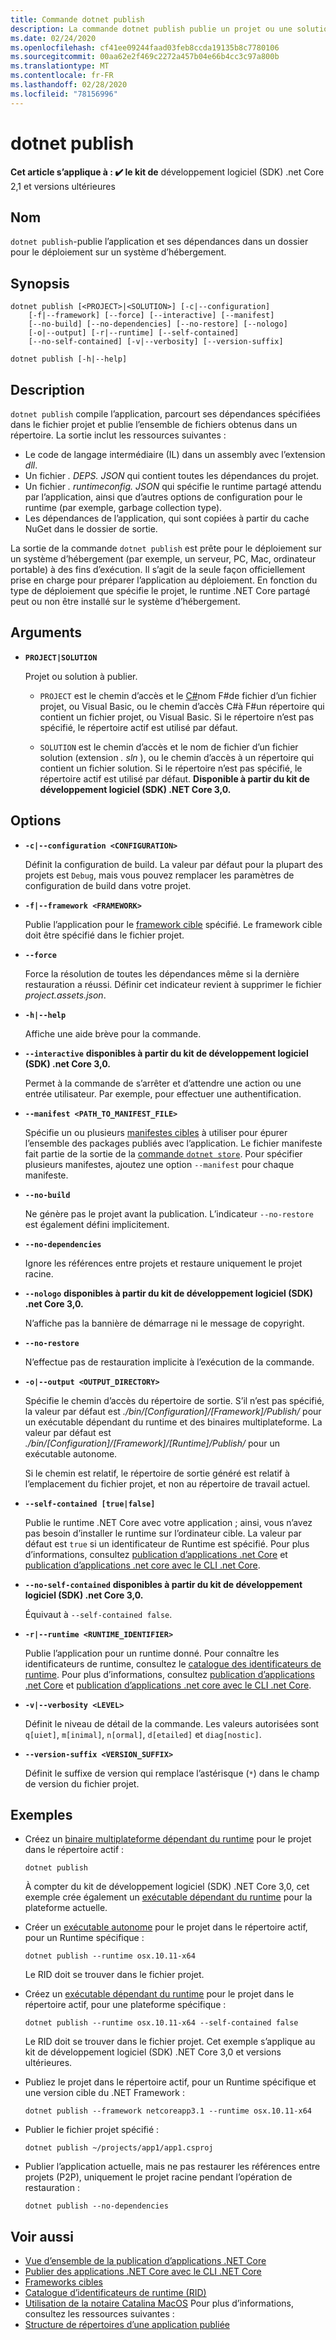 ```yaml
---
title: Commande dotnet publish
description: La commande dotnet publish publie un projet ou une solution .NET Core dans un répertoire.
ms.date: 02/24/2020
ms.openlocfilehash: cf41ee09244faad03feb8ccda19135b8c7780106
ms.sourcegitcommit: 00aa62e2f469c2272a457b04e66b4cc3c97a800b
ms.translationtype: MT
ms.contentlocale: fr-FR
ms.lasthandoff: 02/28/2020
ms.locfileid: "78156996"
---
```

# <a name="dotnet-publish"></a>dotnet publish

**Cet article s’applique à : ✔️ le kit de** développement logiciel (SDK) .net Core 2,1 et versions ultérieures

## <a name="name"></a>Nom

`dotnet publish`-publie l’application et ses dépendances dans un dossier pour le déploiement sur un système d’hébergement.

## <a name="synopsis"></a>Synopsis

```dotnetcli
dotnet publish [<PROJECT>|<SOLUTION>] [-c|--configuration] 
    [-f|--framework] [--force] [--interactive] [--manifest]
    [--no-build] [--no-dependencies] [--no-restore] [--nologo]
    [-o|--output] [-r|--runtime] [--self-contained]
    [--no-self-contained] [-v|--verbosity] [--version-suffix]

dotnet publish [-h|--help]
```

## <a name="description"></a>Description

`dotnet publish` compile l’application, parcourt ses dépendances spécifiées dans le fichier projet et publie l’ensemble de fichiers obtenus dans un répertoire. La sortie inclut les ressources suivantes :

- Le code de langage intermédiaire (IL) dans un assembly avec l’extension *dll*.
- Un fichier *. DEPS. JSON* qui contient toutes les dépendances du projet.
- Un fichier *. runtimeconfig. JSON* qui spécifie le runtime partagé attendu par l’application, ainsi que d’autres options de configuration pour le runtime (par exemple, garbage collection type).
- Les dépendances de l’application, qui sont copiées à partir du cache NuGet dans le dossier de sortie.

La sortie de la commande `dotnet publish` est prête pour le déploiement sur un système d’hébergement (par exemple, un serveur, PC, Mac, ordinateur portable) à des fins d’exécution. Il s’agit de la seule façon officiellement prise en charge pour préparer l’application au déploiement. En fonction du type de déploiement que spécifie le projet, le runtime .NET Core partagé peut ou non être installé sur le système d’hébergement.

## <a name="arguments"></a>Arguments

- **`PROJECT|SOLUTION`**

  Projet ou solution à publier.
  
  * `PROJECT` est le chemin d’accès et le [C#](csproj.md)nom F#de fichier d’un fichier projet, ou Visual Basic, ou le chemin d’accès C#à F#un répertoire qui contient un fichier projet, ou Visual Basic. Si le répertoire n’est pas spécifié, le répertoire actif est utilisé par défaut.

  * `SOLUTION` est le chemin d’accès et le nom de fichier d’un fichier solution (extension *. sln* ), ou le chemin d’accès à un répertoire qui contient un fichier solution. Si le répertoire n’est pas spécifié, le répertoire actif est utilisé par défaut. **Disponible à partir du kit de développement logiciel (SDK) .NET Core 3,0.** 

## <a name="options"></a>Options

- **`-c|--configuration <CONFIGURATION>`**

  Définit la configuration de build. La valeur par défaut pour la plupart des projets est `Debug`, mais vous pouvez remplacer les paramètres de configuration de build dans votre projet.

- **`-f|--framework <FRAMEWORK>`**

  Publie l’application pour le [framework cible](../../standard/frameworks.md) spécifié. Le framework cible doit être spécifié dans le fichier projet.

- **`--force`**

  Force la résolution de toutes les dépendances même si la dernière restauration a réussi. Définir cet indicateur revient à supprimer le fichier *project.assets.json*.

- **`-h|--help`**

  Affiche une aide brève pour la commande.

- **`--interactive`** **disponibles à partir du kit de développement logiciel (SDK) .net Core 3,0.**

  Permet à la commande de s’arrêter et d’attendre une action ou une entrée utilisateur. Par exemple, pour effectuer une authentification. 

- **`--manifest <PATH_TO_MANIFEST_FILE>`**

  Spécifie un ou plusieurs [manifestes cibles](../deploying/runtime-store.md) à utiliser pour épurer l’ensemble des packages publiés avec l’application. Le fichier manifeste fait partie de la sortie de la [commande `dotnet store`](dotnet-store.md). Pour spécifier plusieurs manifestes, ajoutez une option `--manifest` pour chaque manifeste.

- **`--no-build`**

  Ne génère pas le projet avant la publication. L’indicateur `--no-restore` est également défini implicitement.

- **`--no-dependencies`**

  Ignore les références entre projets et restaure uniquement le projet racine.

- **`--nologo`** **disponibles à partir du kit de développement logiciel (SDK) .net Core 3,0.**

  N’affiche pas la bannière de démarrage ni le message de copyright. 

- **`--no-restore`**

  N’effectue pas de restauration implicite à l’exécution de la commande.

- **`-o|--output <OUTPUT_DIRECTORY>`**

  Spécifie le chemin d’accès du répertoire de sortie. S’il n’est pas spécifié, la valeur par défaut est *./bin/[Configuration]/[Framework]/Publish/* pour un exécutable dépendant du runtime et des binaires multiplateforme. La valeur par défaut est *./bin/[Configuration]/[Framework]/[Runtime]/Publish/* pour un exécutable autonome.

  Si le chemin est relatif, le répertoire de sortie généré est relatif à l’emplacement du fichier projet, et non au répertoire de travail actuel.

- **`--self-contained [true|false]`**

  Publie le runtime .NET Core avec votre application ; ainsi, vous n’avez pas besoin d’installer le runtime sur l’ordinateur cible. La valeur par défaut est `true` si un identificateur de Runtime est spécifié. Pour plus d’informations, consultez [publication d’applications .net Core](../deploying/index.md) et [publication d’applications .net core avec le CLI .net Core](../deploying/deploy-with-cli.md).

- **`--no-self-contained`** **disponibles à partir du kit de développement logiciel (SDK) .net Core 3,0.**  

  Équivaut à `--self-contained false`.

- **`-r|--runtime <RUNTIME_IDENTIFIER>`**

  Publie l’application pour un runtime donné. Pour connaître les identificateurs de runtime, consultez le [catalogue des identificateurs de runtime](../rid-catalog.md). Pour plus d’informations, consultez [publication d’applications .net Core](../deploying/index.md) et [publication d’applications .net core avec le CLI .net Core](../deploying/deploy-with-cli.md).

- **`-v|--verbosity <LEVEL>`**

  Définit le niveau de détail de la commande. Les valeurs autorisées sont `q[uiet]`, `m[inimal]`, `n[ormal]`, `d[etailed]` et `diag[nostic]`.

- **`--version-suffix <VERSION_SUFFIX>`**

  Définit le suffixe de version qui remplace l’astérisque (`*`) dans le champ de version du fichier projet.

## <a name="examples"></a>Exemples

- Créez un [binaire multiplateforme dépendant du runtime](../deploying/index.md#produce-a-cross-platform-binary) pour le projet dans le répertoire actif :

  ```dotnetcli
  dotnet publish
  ```

  À compter du kit de développement logiciel (SDK) .NET Core 3,0, cet exemple crée également un [exécutable dépendant du runtime](../deploying/index.md#publish-runtime-dependent) pour la plateforme actuelle.

- Créer un [exécutable autonome](../deploying/index.md#publish-self-contained) pour le projet dans le répertoire actif, pour un Runtime spécifique :

  ```dotnetcli
  dotnet publish --runtime osx.10.11-x64
  ```

  Le RID doit se trouver dans le fichier projet.

- Créez un [exécutable dépendant du runtime](../deploying/index.md#publish-runtime-dependent) pour le projet dans le répertoire actif, pour une plateforme spécifique :

  ```dotnetcli
  dotnet publish --runtime osx.10.11-x64 --self-contained false
  ```

  Le RID doit se trouver dans le fichier projet. Cet exemple s’applique au kit de développement logiciel (SDK) .NET Core 3,0 et versions ultérieures.

- Publiez le projet dans le répertoire actif, pour un Runtime spécifique et une version cible du .NET Framework :

  ```dotnetcli
  dotnet publish --framework netcoreapp3.1 --runtime osx.10.11-x64
  ```

- Publier le fichier projet spécifié :

  ```dotnetcli
  dotnet publish ~/projects/app1/app1.csproj
  ```

- Publier l’application actuelle, mais ne pas restaurer les références entre projets (P2P), uniquement le projet racine pendant l’opération de restauration :

  ```dotnetcli
  dotnet publish --no-dependencies
  ```

## <a name="see-also"></a>Voir aussi

- [Vue d’ensemble de la publication d’applications .NET Core](../deploying/index.md)
- [Publier des applications .NET Core avec le CLI .NET Core](../deploying/deploy-with-cli.md)
- [Frameworks cibles](../../standard/frameworks.md)
- [Catalogue d’identificateurs de runtime (RID)](../rid-catalog.md)
- [Utilisation de la notaire Catalina MacOS](../install/macos-notarization-issues.md) Pour plus d’informations, consultez les ressources suivantes :
- [Structure de répertoires d’une application publiée](/aspnet/core/hosting/directory-structure)
